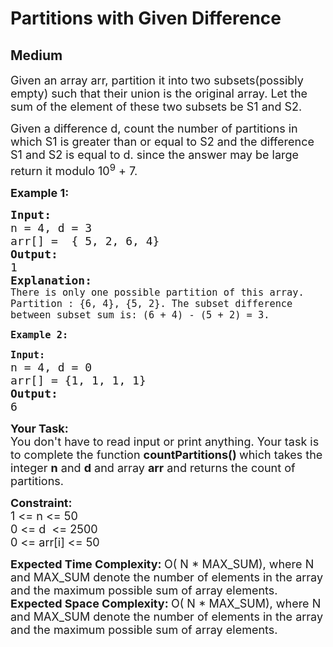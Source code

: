 # Partitions with Given Difference
## Medium
<div class="problems_problem_content__Xm_eO"><p><span style="font-size:18px">Given an array arr, partition it into two subsets(possibly empty) such that their union is the original array. Let the sum of the element of these two subsets be S1 and S2.&nbsp;</span></p>

<p><span style="font-size:18px">Given a difference d, count the number of partitions in which S1 is greater than or equal to S2 and the difference S1 and S2 is equal to d. since the answer may be large return it modulo 10<sup>9</sup>&nbsp;+ 7.</span></p>

<p><strong><span style="font-size:18px">Example 1:</span></strong></p>

<pre><span style="font-size:18px"><strong>Input:</strong>
n = 4, d = 3
arr[] =  { 5, 2, 6, 4}
<strong>Output:</strong>
1
<strong>Explanation:</strong>
<code>There is only one possible partition of this array. Partition : {6, 4}, {5, 2}. The subset difference between subset sum is: (6 + 4) - (5 + 2) = 3.</code></span></pre>

<p><strong><span style="font-size:18px"><code>Example 2:</code></span></strong></p>

<pre><span style="font-size:18px"><code><strong>Input:</strong>
</code>n = 4, d = 0
arr[] = {1, 1, 1, 1}
<strong>Output:</strong>
6 </span></pre>

<p><strong><span style="font-size:18px">Your Task:</span></strong><br>
<span style="font-size:18px">You don't have to read input or print anything. Your task is to complete the function&nbsp;<strong>countPartitions()&nbsp;</strong>which takes the integer&nbsp;<strong>n</strong>&nbsp;and <strong>d</strong> and array <strong>arr</strong> and returns the count of partitions.</span></p>

<p><strong><span style="font-size:18px">Constraint:</span></strong><br>
<span style="font-size:18px">1 &lt;= n &lt;= 50<br>
0 &lt;= d&nbsp; &lt;= 2500<br>
0 &lt;= arr[i] &lt;= 50</span></p>

<p><strong><span style="font-size:18px">Expected Time Complexity:&nbsp;</span></strong><span style="font-size:18px">O( N * MAX_SUM), where N and MAX_SUM denote the number of elements in the array and the maximum possible sum of array elements.</span><br>
<strong><span style="font-size:18px">Expected Space Complexity:&nbsp;</span></strong><span style="font-size:18px">O( N * MAX_SUM), where N and MAX_SUM denote the number of elements in the array and the maximum possible sum of array elements.</span></p>
</div>